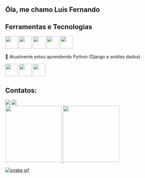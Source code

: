 
## Óla, me chamo Luis Fernando

## Ferramentas e Tecnologias

<div>
<img src="https://cdn.jsdelivr.net/gh/devicons/devicon/icons/javascript/javascript-plain.svg" width="40" height="40"/>
<img src="https://cdn.jsdelivr.net/gh/devicons/devicon/icons/html5/html5-original.svg" width="40" height="40"/>
<img src="https://cdn.jsdelivr.net/gh/devicons/devicon/icons/python/python-original.svg" width="40" height="40"/>
<img src="https://cdn.jsdelivr.net/gh/devicons/devicon/icons/git/git-original.svg" width="40" height="40"/>
<img src="https://cdn.jsdelivr.net/gh/devicons/devicon/icons/jupyter/jupyter-original.svg" width="40" height="40"/>

</div>

🌱 Atualmente estou aprendendo Python (Django e análise dados)

<div>
<img src="https://cdn.jsdelivr.net/gh/devicons/devicon/icons/django/django-plain.svg" width="40" height="40"/>
<img src="https://cdn.jsdelivr.net/gh/devicons/devicon/icons/pandas/pandas-original.svg" width="40" height="40"/>
<img src="https://cdn.jsdelivr.net/gh/devicons/devicon/icons/anaconda/anaconda-original.svg" width="40" height="40"/>
</div>

## Contatos:

<div>
<a href = "mailto:luisfernandopereiralp05@gmail.com"><img src="https://img.shields.io/badge/Gmail-D14836?style=for-the-badge&logo=gmail&logoColor=white" target="_blank"></a>
<a href="https://www.linkedin.com/in/luis-fernando-pereira-722a28204/" target="_blank"><img src="https://img.shields.io/badge/-LinkedIn-%230077B5?style=for-the-badge&logo=linkedin&logoColor=white" target="_blank"></a>  
</div>


<div>
<a href="https://github.com/limp05">
<img height="180em" src="https://github-readme-stats.vercel.app/api/top-langs/?username=limp05&layout=compact&langs_count=7&theme=dracula"/>
<img height="180em" src="https://github-readme-stats.vercel.app/api?username=limp05&show_icons=true&theme=dracula&include_all_commits=true&count_private=true"/>
</div>
  
![snake gif](https://github.com/limp05/limp05/blob/output/github-contribution-grid-snake.gif)

